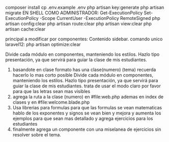 composer install
cp .env.example .env
php artisan key:generate
php artisan migrate
EN SHELL COMO ADMINISTRADOR: 
Get-ExecutionPolicy 
Set-ExecutionPolicy -Scope CurrentUser -ExecutionPolicy RemoteSigned
php artisan config:clear
php artisan route:clear 
php artisan view:clear 
php artisan cache:clear

principal a modificar por componentes: Contenido sidebar.
comando unico laravel12: php artisan optimize:clear

Divide cada módulo en componentes, manteniendo los estilos. Hazlo tipo presentación, ya que servirá para guiar la clase de mis estudiantes.

1. basandote en clase formato has una clase(numero) (tema) recuerda hacerlo lo mas corto posible Divide cada módulo en componentes, manteniendo los estilos. Hazlo tipo presentación, ya que servirá para guiar la clase de mis estudiantes. trata de usar el modo claro por favor para que las letras sean mas visibles
2. agrega la ruta a la clase (numero) en #file:web.php ademas en index de clases y en #file:welcome.blade.php
3. Usa librerias para formulas para que las formulas se vean matematicas hablo de los exponentes y signos se vean bien y mejora y aumenta los ejemplos para que sean mas detallado y agrega ejercicios para los estudiantes 
4. finalmente agrega un componente con una miselanea de ejercicios sin resolver sobre el tema.